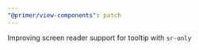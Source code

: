 ```yaml
---
"@primer/view-components": patch
---
```


Improving screen reader support for tooltip with `sr-only`
